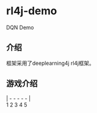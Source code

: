 # rl4j-demo

DQN Demo

## 介绍
框架采用了deeplearning4j rl4j框架。

## 游戏介绍


| - - - - - |    
  1 2 3 4 5 
  
  



